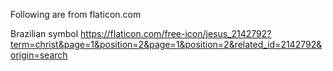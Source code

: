 Following are from flaticon.com

Brazilian symbol https://flaticon.com/free-icon/jesus_2142792?term=christ&page=1&position=2&page=1&position=2&related_id=2142792&origin=search
